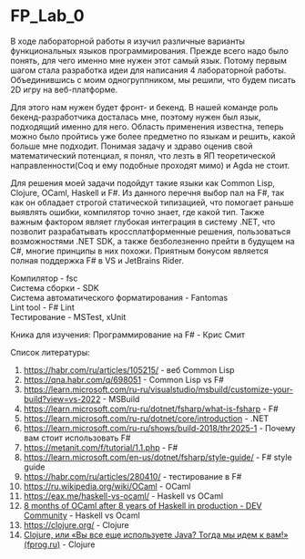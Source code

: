# FP_Lab_0
В ходе лабораторной работы я изучил различные варианты функциональных языков программирования. Прежде всего надо было понять, для чего именно мне нужен этот самый язык. Потому первым шагом стала разработка идеи для написания 4 лабораторной работы. Объединившись с моим одногруппником, мы решили, что будем писать 2D игру на веб-платформе. 

Для этого нам нужен будет фронт- и бекенд. В нашей команде роль бекенд-разработчика досталась мне, поэтому нужен был язык, подходящий именно для него. Область применения известна, теперь можно было пройтись уже более предметно по языкам и решить, какой больше мне подходит. Понимая задачу и здраво оценив свой математический потенциал, я понял, что лезть в ЯП теоретической направленности(Coq и ему подобные проходят мимо) и Agda не стоит. 

Для решения моей задачи подойдут такие языки как Common Lisp, Clojure, OCaml, Haskell и F#.  Из данного перечня выбор пал на F#, так как он обладает строгой статической типизацией, что помогает раньше выявлять ошибки, компилятор точно знает, где какой тип. Также важным фактором являет глубокая интеграция в систему .NET, что позволит разрабатывать кроссплатформенные решения, пользоваться возможностями .NET SDK, а также безболезненно прейти в будущем на C#, многие принципы в них похожи. Приятным бонусом является полная поддержка F# в VS и JetBrains Rider.


Компилятор - fsc  
Система сборки - SDK  
Система автоматического форматирования - Fantomas  
Lint tool - F# Lint  
Тестирование - MSTest, xUnit  

Кника для изучения: Программирование на F# - Крис Смит  

Список литературы:
1. https://habr.com/ru/articles/105215/ - веб Common Lisp
2. https://qna.habr.com/q/698051 - Common Lisp vs F#
3. https://learn.microsoft.com/ru-ru/visualstudio/msbuild/customize-your-build?view=vs-2022 - MSBuild
4. https://learn.microsoft.com/ru-ru/dotnet/fsharp/what-is-fsharp - F#
5. https://learn.microsoft.com/ru-ru/dotnet/core/introduction - .NET
6. https://learn.microsoft.com/ru-ru/shows/build-2018/thr2025-1 - Почему вам стоит использовать F#
7. https://metanit.com/f/tutorial/1.1.php - F#
8. https://learn.microsoft.com/en-us/dotnet/fsharp/style-guide/ - F# style guide
9. https://habr.com/ru/articles/280410/ - тестирование в F#
10. https://ru.wikipedia.org/wiki/OCaml - OCaml
11. https://eax.me/haskell-vs-ocaml/ - Haskell vs OCaml
12. [8 months of OCaml after 8 years of Haskell in production - DEV Community](https://dev.to/chshersh/8-months-of-ocaml-after-8-years-of-haskell-in-production-h96) - Haskell vs Ocaml
13. https://clojure.org/ - Clojure
14. [Clojure, или «Вы все еще используете Java? Тогда мы идем к вам!» (fprog.ru)](https://fprog.ru/2010/issue4/alex-ott-clojure/) - Clojure
